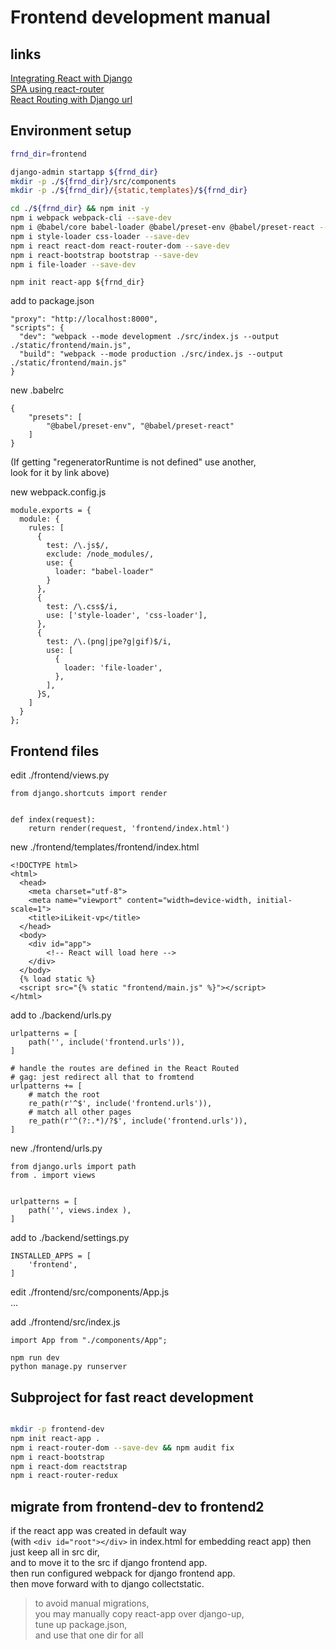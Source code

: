 # Frontend development manual

## links
[Integrating React with Django](https://www.valentinog.com/blog/drf/#django-rest-with-react-django-and-react-together)  
[SPA using react-router](https://www.kirupa.com/react/creating_single_page_app_react_using_react_router.htm)  
[React Routing with Django url](https://stackoverflow.com/questions/40826295/react-routing-and-django-url-conflict)


## Environment setup

``` bash
frnd_dir=frontend

django-admin startapp ${frnd_dir}
mkdir -p ./${frnd_dir}/src/components
mkdir -p ./${frnd_dir}/{static,templates}/${frnd_dir}

cd ./${frnd_dir} && npm init -y
npm i webpack webpack-cli --save-dev
npm i @babel/core babel-loader @babel/preset-env @babel/preset-react --save-dev
npm i style-loader css-loader --save-dev
npm i react react-dom react-router-dom --save-dev
npm i react-bootstrap bootstrap --save-dev
npm i file-loader --save-dev
```

```
npm init react-app ${frnd_dir}
```


add to package.json
```
"proxy": "http://localhost:8000",
"scripts": {
  "dev": "webpack --mode development ./src/index.js --output ./static/frontend/main.js",
  "build": "webpack --mode production ./src/index.js --output ./static/frontend/main.js"
}
```

new .babelrc
```
{
    "presets": [
        "@babel/preset-env", "@babel/preset-react"
    ]
}
```
(If getting "regeneratorRuntime is not defined" use another,  
look for it by link above)

new webpack.config.js
```
module.exports = {
  module: {
    rules: [
      {
        test: /\.js$/,
        exclude: /node_modules/,
        use: {
          loader: "babel-loader"
        }
      },
      {
        test: /\.css$/i,
        use: ['style-loader', 'css-loader'],
      },
      {
        test: /\.(png|jpe?g|gif)$/i,
        use: [
          {
            loader: 'file-loader',
          },
        ],
      }S,
    ]
  }
};

```

## Frontend files

edit ./frontend/views.py
```
from django.shortcuts import render


def index(request):
    return render(request, 'frontend/index.html')
```

new ./frontend/templates/frontend/index.html
```
<!DOCTYPE html>
<html>
  <head>
    <meta charset="utf-8">
    <meta name="viewport" content="width=device-width, initial-scale=1">
    <title>iLikeit-vp</title>
  </head>
  <body>
    <div id="app">
        <!-- React will load here -->
    </div>
  </body>
  {% load static %}
  <script src="{% static "frontend/main.js" %}"></script>
</html>

```

add to ./backend/urls.py
```
urlpatterns = [
    path('', include('frontend.urls')),
]

# handle the routes are defined in the React Routed
# gag: jest redirect all that to fromtend
urlpatterns += [
    # match the root
    re_path(r'^$', include('frontend.urls')),
    # match all other pages
    re_path(r'^(?:.*)/?$', include('frontend.urls')),
]
```

new ./frontend/urls.py
```
from django.urls import path
from . import views


urlpatterns = [
    path('', views.index ),
]
```

add to ./backend/settings.py
```
INSTALLED_APPS = [
    'frontend',
]
```

edit ./frontend/src/components/App.js  
...  

add ./frontend/src/index.js
```
import App from "./components/App";
```


```
npm run dev
python manage.py runserver
```


## Subproject for fast react development

``` bash

mkdir -p frontend-dev
npm init react-app .
npm i react-router-dom --save-dev && npm audit fix
npm i react-bootstrap
npm i react-dom reactstrap
npm i react-router-redux

```

## migrate from frontend-dev to frontend2
if the react app was created in default way  
(with `<div id="root"></div>` in index.html for embedding react app)
then just keep all in src dir,  
and to move it to the src if django frontend app.  
then run configured webpack for django frontend app.  
then move forward with to django collectstatic.  

> to avoid manual migrations,  
you may manually copy react-app over django-up,  
tune up package.json,  
and use that one dir for all
